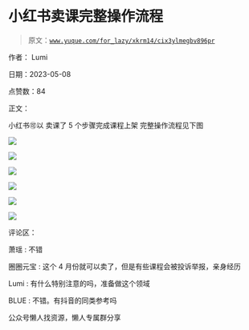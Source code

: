 # 小红书卖课完整操作流程

> 原文：[`www.yuque.com/for_lazy/xkrm14/cix3ylmegbv896pr`](https://www.yuque.com/for_lazy/xkrm14/cix3ylmegbv896pr)

作者： Lumi

日期：2023-05-08

点赞数：84

正文：

小红书🉑以 卖课了 5 个步骤完成课程上架 完整操作流程见下图

![](img/30c921d920061d785e32a7848f91e123.png)

![](img/894a609589ce46d520bad8ee46e0c1b6.png)

![](img/f44e5fa6e49d06521f471fcf4bbcf342.png)

![](img/a0fd229c346d453585edc96d7a718ff9.png)

![](img/c36bfa39aa76fa447ab692ff2a12b97c.png)

![](img/3f7e93501596e621768d6335a5cc806f.png)

评论区：

萧瑶 : 不错

圈圈元宝 : 这个 4 月份就可以卖了，但是有些课程会被投诉举报，亲身经历

Lumi : 有什么特别注意的吗，准备做这个领域

BLUE : 不错。有抖音的同类参考吗

公众号懒人找资源，懒人专属群分享


